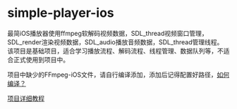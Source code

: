# simple-player-ios

最简iOS播放器使用ffmpeg软解码视频数据，SDL_thread视频窗口管理，SDL_render渲染视频数据，SDL_audio播放音频数据，SDL_thread管理线程。
该项目是基础项目，适合学习播放流程、解码流程、线程管理、数据队列等，不适合正式使用到项目中。

项目中缺少的FFmpeg-iOS文件，请自行编译添加，添加后记得配置好路径，[如何编译？](https://www.jianshu.com/p/4b832101f12b)

[项目详细教程](https://www.jianshu.com/p/032b51a990dc)

